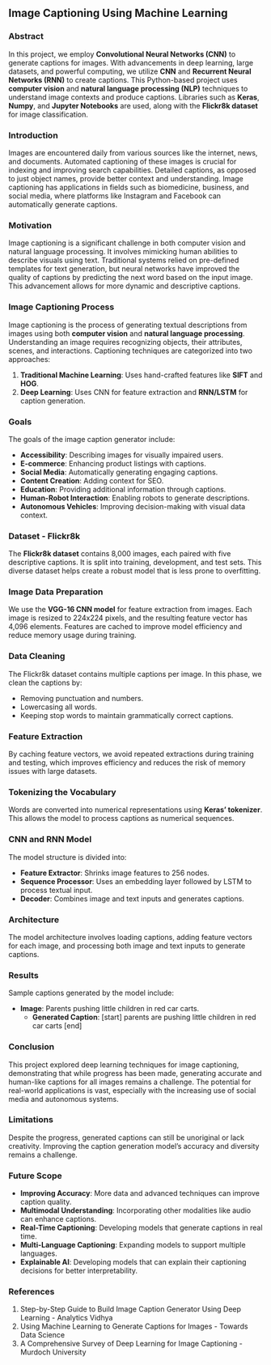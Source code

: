## Image Captioning Using Machine Learning

### Abstract
In this project, we employ **Convolutional Neural Networks (CNN)** to generate captions for images. With advancements in deep learning, large datasets, and powerful computing, we utilize **CNN** and **Recurrent Neural Networks (RNN)** to create captions. This Python-based project uses **computer vision** and **natural language processing (NLP)** techniques to understand image contexts and produce captions. Libraries such as **Keras**, **Numpy**, and **Jupyter Notebooks** are used, along with the **Flickr8k dataset** for image classification.

### Introduction
Images are encountered daily from various sources like the internet, news, and documents. Automated captioning of these images is crucial for indexing and improving search capabilities. Detailed captions, as opposed to just object names, provide better context and understanding. Image captioning has applications in fields such as biomedicine, business, and social media, where platforms like Instagram and Facebook can automatically generate captions.

### Motivation
Image captioning is a significant challenge in both computer vision and natural language processing. It involves mimicking human abilities to describe visuals using text. Traditional systems relied on pre-defined templates for text generation, but neural networks have improved the quality of captions by predicting the next word based on the input image. This advancement allows for more dynamic and descriptive captions.

### Image Captioning Process
Image captioning is the process of generating textual descriptions from images using both **computer vision** and **natural language processing**. Understanding an image requires recognizing objects, their attributes, scenes, and interactions. Captioning techniques are categorized into two approaches:
1. **Traditional Machine Learning**: Uses hand-crafted features like **SIFT** and **HOG**.
2. **Deep Learning**: Uses CNN for feature extraction and **RNN/LSTM** for caption generation.

### Goals
The goals of the image caption generator include:
- **Accessibility**: Describing images for visually impaired users.
- **E-commerce**: Enhancing product listings with captions.
- **Social Media**: Automatically generating engaging captions.
- **Content Creation**: Adding context for SEO.
- **Education**: Providing additional information through captions.
- **Human-Robot Interaction**: Enabling robots to generate descriptions.
- **Autonomous Vehicles**: Improving decision-making with visual data context.

### Dataset - Flickr8k
The **Flickr8k dataset** contains 8,000 images, each paired with five descriptive captions. It is split into training, development, and test sets. This diverse dataset helps create a robust model that is less prone to overfitting.

### Image Data Preparation
We use the **VGG-16 CNN model** for feature extraction from images. Each image is resized to 224x224 pixels, and the resulting feature vector has 4,096 elements. Features are cached to improve model efficiency and reduce memory usage during training.

### Data Cleaning
The Flickr8k dataset contains multiple captions per image. In this phase, we clean the captions by:
- Removing punctuation and numbers.
- Lowercasing all words.
- Keeping stop words to maintain grammatically correct captions.

### Feature Extraction
By caching feature vectors, we avoid repeated extractions during training and testing, which improves efficiency and reduces the risk of memory issues with large datasets.

### Tokenizing the Vocabulary
Words are converted into numerical representations using **Keras’ tokenizer**. This allows the model to process captions as numerical sequences.

### CNN and RNN Model
The model structure is divided into:
- **Feature Extractor**: Shrinks image features to 256 nodes.
- **Sequence Processor**: Uses an embedding layer followed by LSTM to process textual input.
- **Decoder**: Combines image and text inputs and generates captions.

### Architecture
The model architecture involves loading captions, adding feature vectors for each image, and processing both image and text inputs to generate captions.

### Results
Sample captions generated by the model include:
- **Image**: Parents pushing little children in red car carts.
  - **Generated Caption**: [start] parents are pushing little children in red car carts [end]

### Conclusion
This project explored deep learning techniques for image captioning, demonstrating that while progress has been made, generating accurate and human-like captions for all images remains a challenge. The potential for real-world applications is vast, especially with the increasing use of social media and autonomous systems.

### Limitations
Despite the progress, generated captions can still be unoriginal or lack creativity. Improving the caption generation model’s accuracy and diversity remains a challenge.

### Future Scope
- **Improving Accuracy**: More data and advanced techniques can improve caption quality.
- **Multimodal Understanding**: Incorporating other modalities like audio can enhance captions.
- **Real-Time Captioning**: Developing models that generate captions in real time.
- **Multi-Language Captioning**: Expanding models to support multiple languages.
- **Explainable AI**: Developing models that can explain their captioning decisions for better interpretability.

### References
1. Step-by-Step Guide to Build Image Caption Generator Using Deep Learning - Analytics Vidhya
2. Using Machine Learning to Generate Captions for Images - Towards Data Science
3. A Comprehensive Survey of Deep Learning for Image Captioning - Murdoch University